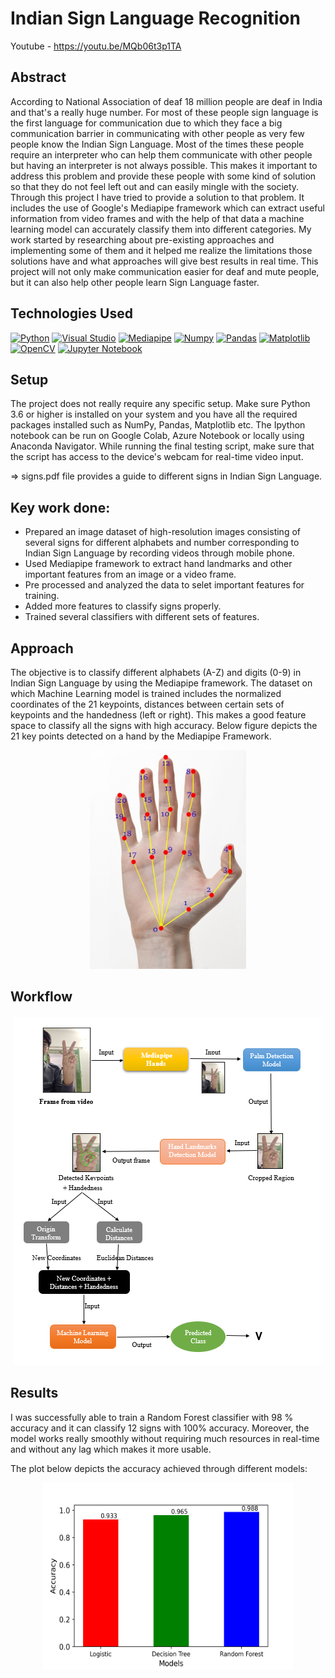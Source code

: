 # Indian Sign Language Recognition

Youtube - https://youtu.be/MQb06t3p1TA

## Abstract

According to National Association of deaf 18 million people are deaf in India and that's a really
huge number. For most of these people sign language is the first language for communication
due to which they face a big communication barrier in communicating with other people as very
few people know the Indian Sign Language. Most of the times these people require an
interpreter who can help them communicate with other people but having an interpreter is not
always possible. This makes it important to address this problem and provide these people with
some kind of solution so that they do not feel left out and can easily mingle with the society.
Through this project I have tried to provide a solution to that problem. It includes the use of Google's Mediapipe framework which can extract useful
information from video frames and with the help of that data a machine learning model can
accurately classify them into different categories. My work started by researching about pre-existing approaches and implementing some of them and it helped me realize the limitations those solutions have and what approaches will give best results in real time. This project will
not only make communication easier for deaf and mute people, but it can also help other people
learn Sign Language faster.

## Technologies Used

<p align="left">
<a href="https://www.python.org/" target="_blank" rel="noreferrer"><img src="https://raw.githubusercontent.com/danielcranney/readme-generator/main/public/icons/skills/python-colored.svg" width="36" height="36" alt="Python" /></a>
<a href="https://code.visualstudio.com/" target="_blank" rel="noreferrer"><img src="https://upload.wikimedia.org/wikipedia/commons/thumb/9/9a/Visual_Studio_Code_1.35_icon.svg/768px-Visual_Studio_Code_1.35_icon.svg.png?20210804221519" width="36" height="36" alt="Visual Studio" /></a>
<a href="https://mediapipe.dev/" target="_blank" rel="noreferrer"><img src="https://mediapipe.dev/assets/img/brand.svg" width="90" height="40" alt="Mediapipe" /></a>
<a href="https://numpy.org/" target="_blank" rel="noreferrer"><img src="https://numpy.org/doc/stable/_static/numpylogo.svg" width="80" height="36" alt="Numpy" /></a>
<a href="https://pandas.pydata.org/" target="_blank" rel="noreferrer"><img src="https://pandas.pydata.org/static/img/pandas_white.svg" width="80" height="36" alt="Pandas" /></a>
<a href="https://matplotlib.org/" target="_blank" rel="noreferrer"><img src="https://matplotlib.org/_static/images/logo2.svg" width="90" height="36" alt="Matplotlib" /></a>
<a href="https://opencv.org/" target="_blank" rel="noreferrer"><img src="https://opencv.org/wp-content/uploads/2022/04/logo.png" width="36" height="40" alt="OpenCV" /></a>
<a href="https://jupyter.org/" target="_blank" rel="noreferrer"><img src="https://jupyter.org/assets/homepage/main-logo.svg" width="40" height="40" alt="Jupyter Notebook" /></a>

</p>


## Setup

The project does not really require any specific setup. Make sure Python 3.6 or higher is installed on your system and you have all the required packages installed such as NumPy, Pandas, Matplotlib etc. The Ipython notebook can be run on Google Colab, Azure Notebook or locally using Anaconda Navigator.
While running the final testing script, make sure that the script has access to the device's webcam for real-time video input.

<p>=> <a src="https://github.com/pranavbansal04/Indian-Sign-Language-Recognition/blob/master/signs.pdf">signs.pdf</a> file provides a guide to different signs in Indian Sign Language.</p>

## Key work done:

- Prepared an image dataset of high-resolution images consisting of several signs for different 
alphabets and number corresponding to Indian Sign Language by recording videos through mobile phone.
- Used Mediapipe framework to extract hand landmarks and other 
important features from an image or a video frame.
- Pre processed and analyzed the data to selet important features for training.
- Added more features to classify signs properly.
- Trained several classifiers with different sets of features.


## Approach

The objective is to classify different alphabets (A-Z) and digits (0-9) in Indian
Sign Language by using the Mediapipe framework. The dataset on which Machine Learning
model is trained includes the normalized coordinates of the 21 keypoints, distances between
certain sets of keypoints and the handedness (left or right). This makes a good feature space to classify all
the signs with high accuracy. Below figure depicts the 21 key points detected on a hand by the Mediapipe Framework. 

<p align="center">
    <img src="https://github.com/pranavbansal04/Indian-Sign-Language-Recognition/blob/master/images/Output-Skeleton.jpg?raw=true" width=250 height=350>
</p>

## Workflow

<p align="center">
    <img src="https://github.com/pranavbansal04/Indian-Sign-Language-Recognition/blob/master/images/workflow.PNG?raw=true">
</p>


## Results

I was successfully able to train a Random Forest classifier with 98 % accuracy and it can 
classify 12 signs with 100% accuracy. Moreover, the model works really smoothly 
without requiring much resources in real-time and without any lag which makes it more usable.


The plot below depicts the accuracy achieved through different models:


<p align="center">
    <img src="https://github.com/pranavbansal04/Indian-Sign-Language-Recognition/blob/master/images/compare.png?raw=true" width=400 height=300>
</p>

